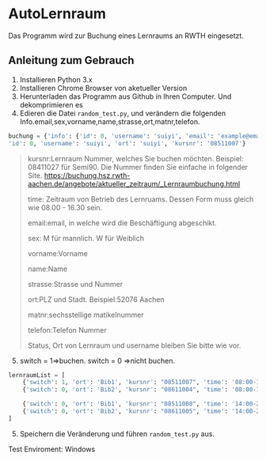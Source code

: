 # AutoLernraum

Das Programm wird zur Buchung eines Lernraums an RWTH eingesetzt. 

## Anleitung zum Gebrauch

1. Installieren Python 3.x
2. Installieren Chrome Browser von aketueller Version
3. Herunterladen das Programm aus Github in Ihren Computer. Und dekomprimieren es
4. Edieren die Datei `random_test.py`, und verändern die folgenden Info.email,sex,vorname,name,strasse,ort,matnr,telefon.

```python
buchung = {'info': {'id': 0, 'username': 'suiyi', 'email': 'example@email.com', 'sex': 'M', 'vorname': 'Feieie', 'name': 'Xu', 'strasse': 'Ponttorstr.1','ort': '52074  Aachen', 'status': 'S-RWTH', 'matnr': '404093', 'telefon': '00491799860915'}, 
'id': 0, 'username': 'suiyi', 'ort': 'suiyi', 'kursnr': '08511007'}
```

> kursnr:Lernraum Nummer, welches Sie buchen möchten. Beispiel: 08411027 für Semi90.  Die Nummer finden Sie einfache in folgender Site. https://buchung.hsz.rwth-aachen.de/angebote/aktueller_zeitraum/_Lernraumbuchung.html
>
> time: Zeitraum von Betrieb des Lernruams.  Dessen Form muss gleich wie 08.00 - 16.30 sein.
>
> email:email, in welche wird die Beschäftigung abgeschikt.
>
> sex: M für mannlich. W für Weiblich
>
> vorname:Vorname
>
> name:Name
>
> strasse:Strasse und Nummer
>
> ort:PLZ und Stadt. Beispiel:52076 Aachen
>
> matnr:sechsstellige matikelnummer
>
> telefon:Telefon Nummer
>
> Status, Ort von Lernraum und username bleiben Sie bitte wie vor. 

5. switch = 1=>buchen. switch = 0 =>nicht buchen.

```python
lernraumList = [
    {'switch': 1, 'ort': 'Bib1', 'kursnr': "08511007", 'time': '08:00-14:00'},
    {'switch': 0, 'ort': 'Bib2', 'kursnr': "08611004", 'time': '08:00-14:00'},

    {'switch': 0, 'ort': 'Bib1', 'kursnr': "08511008", 'time': '14:00-20:00'},
    {'switch': 0, 'ort': 'Bib2', 'kursnr': "08611005", 'time': '14:00-20:00'}
]
```

5. Speichern die Veränderung und führen `random_test.py` aus.  

Test Enviroment: Windows

